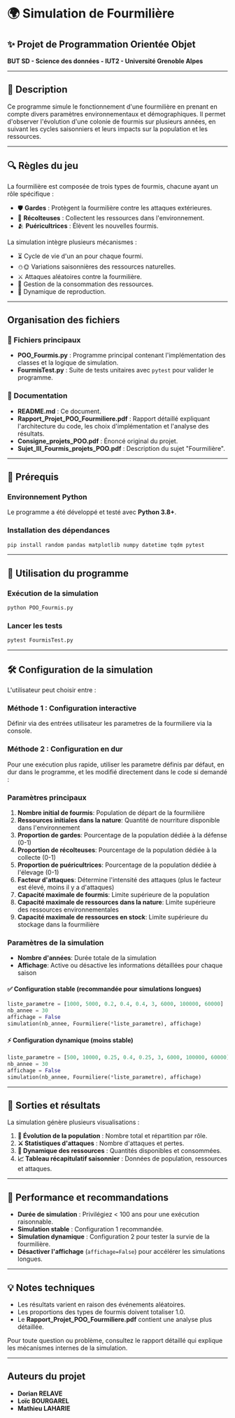 # 🌍 Simulation de Fourmilière

## ✨ Projet de Programmation Orientée Objet
**BUT SD - Science des données - IUT2 - Université Grenoble Alpes**

---

## 📃 Description
Ce programme simule le fonctionnement d'une fourmilière en prenant en compte divers paramètres environnementaux et démographiques. Il permet d'observer l'évolution d'une colonie de fourmis sur plusieurs années, en suivant les cycles saisonniers et leurs impacts sur la population et les ressources.

---

## 🔍 Règles du jeu
La fourmilière est composée de trois types de fourmis, chacune ayant un rôle spécifique :
- 🛡️ **Gardes** : Protègent la fourmilière contre les attaques extérieures.
- 🌾 **Récolteuses** : Collectent les ressources dans l'environnement.
- 🫂 **Puéricultrices** : Élèvent les nouvelles fourmis.

La simulation intègre plusieurs mécanismes :
- ⏳ Cycle de vie d'un an pour chaque fourmi.
- ⛄️🌞 Variations saisonnières des ressources naturelles.
- ⚔️ Attaques aléatoires contre la fourmilière.
- 🌟 Gestion de la consommation des ressources.
- 💋 Dynamique de reproduction.

---

## Organisation des fichiers

### 📂 Fichiers principaux
- **POO_Fourmis.py** : Programme principal contenant l'implémentation des classes et la logique de simulation.
- **FourmisTest.py** : Suite de tests unitaires avec `pytest` pour valider le programme.

### 📖 Documentation
- **README.md** : Ce document.
- **Rapport_Projet_POO_Fourmiliere.pdf** : Rapport détaillé expliquant l'architecture du code, les choix d'implémentation et l'analyse des résultats.
- **Consigne_projets_POO.pdf** : Énoncé original du projet.
- **Sujet_III_Fourmis_projets_POO.pdf** : Description du sujet "Fourmilière".

---

## 🔧 Prérequis

### Environnement Python
Le programme a été développé et testé avec **Python 3.8+**.

### Installation des dépendances
```bash
pip install random pandas matplotlib numpy datetime tqdm pytest
```

---

## 🔄 Utilisation du programme

### Exécution de la simulation
```bash
python POO_Fourmis.py
```

### Lancer les tests
```bash
pytest FourmisTest.py
```

---

## 🛠️ Configuration de la simulation
L'utilisateur peut choisir entre :

### **Méthode 1 : Configuration interactive**
Définir via des entrées utilisateur les parametres de la fourmiliere via la console. 

### **Méthode 2 : Configuration en dur**
Pour une exécution plus rapide, utiliser les parametre définis par défaut, en dur dans le programme, et les modifié directement dans le code si demandé : 

### Paramètres principaux
1. **Nombre initial de fourmis**: Population de départ de la fourmilière
2. **Ressources initiales dans la nature**: Quantité de nourriture disponible dans l'environnement
3. **Proportion de gardes**: Pourcentage de la population dédiée à la défense (0-1)
4. **Proportion de récolteuses**: Pourcentage de la population dédiée à la collecte (0-1)
5. **Proportion de puéricultrices**: Pourcentage de la population dédiée à l'élevage (0-1)
6. **Facteur d'attaques**: Détermine l'intensité des attaques (plus le facteur est élevé, moins il y a d'attaques)
7. **Capacité maximale de fourmis**: Limite supérieure de la population
8. **Capacité maximale de ressources dans la nature**: Limite supérieure des ressources environnementales
9. **Capacité maximale de ressources en stock**: Limite supérieure du stockage dans la fourmilière

### Paramètres de la simulation
- **Nombre d'années**: Durée totale de la simulation
- **Affichage**: Active ou désactive les informations détaillées pour chaque saison

#### ✅ Configuration stable (recommandée pour simulations longues)
```python
liste_parametre = [1000, 5000, 0.2, 0.4, 0.4, 3, 6000, 100000, 60000]
nb_annee = 30
affichage = False
simulation(nb_annee, Fourmiliere(*liste_parametre), affichage)
```

#### ⚡ Configuration dynamique (moins stable)
```python
liste_parametre = [500, 10000, 0.25, 0.4, 0.25, 3, 6000, 100000, 60000]
nb_annee = 30
affichage = False
simulation(nb_annee, Fourmiliere(*liste_parametre), affichage)
```

---

## 🎨 Sorties et résultats
La simulation génère plusieurs visualisations :

1. **🐜 Évolution de la population** : Nombre total et répartition par rôle.
2. **⚔️ Statistiques d'attaques** : Nombre d'attaques et pertes.
3. **🌿 Dynamique des ressources** : Quantités disponibles et consommées.
4. **📈 Tableau récapitulatif saisonnier** : Données de population, ressources et attaques.

---

## 🌟 Performance et recommandations

- **Durée de simulation** : Privilégiez < 100 ans pour une exécution raisonnable.
- **Simulation stable** : Configuration 1 recommandée.
- **Simulation dynamique** : Configuration 2 pour tester la survie de la fourmilière.
- **Désactiver l'affichage** (`affichage=False`) pour accélérer les simulations longues.

---

## 💡 Notes techniques
- Les résultats varient en raison des événements aléatoires.
- Les proportions des types de fourmis doivent totaliser 1.0.
- Le **Rapport_Projet_POO_Fourmiliere.pdf** contient une analyse plus détaillée.

Pour toute question ou problème, consultez le rapport détaillé qui explique les mécanismes internes de la simulation.

---

## Auteurs du projet
- **Dorian RELAVE**
- **Loïc BOURGAREL**
- **Mathieu LAHARIE**

